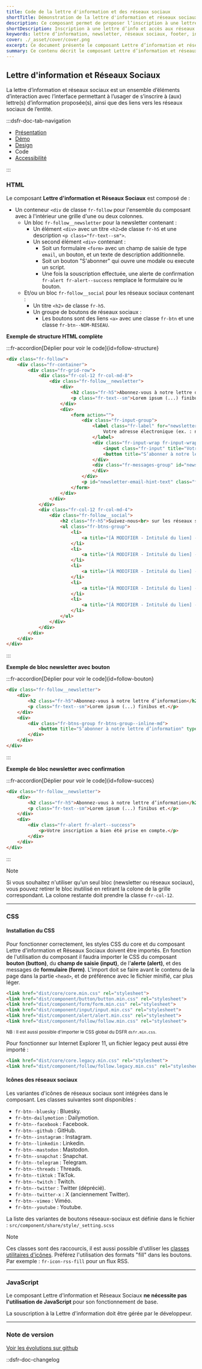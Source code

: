 ```yaml
---
title: Code de la lettre d'information et des réseaux sociaux
shortTitle: Démonstration de la lettre d'information et réseaux sociaux
description: Ce composant permet de proposer l’inscription à une lettre d’information et de diriger vers les réseaux sociaux de l’entité.
shortDescription: Inscription à une lettre d’info et accès aux réseaux sociaux.
keywords: lettre d’information, newsletter, réseaux sociaux, footer, interface, composant, design system, RGPD, accessibilité, usager
cover: ./_asset/cover/cover.png
excerpt: Ce document présente le composant Lettre d’information et réseaux sociaux, destiné à favoriser l’abonnement et la consultation des comptes sociaux, avec recommandations d’intégration et règles éditoriales.
summary: Ce contenu décrit le composant Lettre d’information et réseaux sociaux, conçu pour permettre aux usagers de s’abonner à une ou plusieurs lettres d’information et de consulter les réseaux sociaux de l’entité. Il précise les recommandations d’intégration, notamment sa position dans la page, et les consignes éditoriales telles que l’adaptation du message selon le contexte ou les mentions relatives à l’utilisation des données personnelles. Ce guide s’adresse aux équipes chargées de la conception éditoriale et technique des sites web publics.
---
```


## Lettre d'information et Réseaux Sociaux

La lettre d’information et réseaux sociaux est un ensemble d’éléments d’interaction avec l’interface permettant à l’usager de s’inscrire à (aux) lettre(s) d’information proposée(s), ainsi que des liens vers les réseaux sociaux de l’entité.

:::dsfr-doc-tab-navigation

- [Présentation](../index.md)
- [Démo](../demo/index.md)
- [Design](../design/index.md)
- Code
- [Accessibilité](../accessibility/index.md)

:::

### HTML

Le composant **Lettre d'information et Réseaux Sociaux** est composé de :

- Un conteneur `<div` de classe `fr-follow` pour l'ensemble du composant avec à l'intérieur une grille d'une ou deux colonnes.
  - Un bloc `fr-follow__newsletter` pour la newsletter contenant :
    - Un élément `<div>` avec un titre `<h2>`de classe `fr-h5` et une description `<p class="fr-text--sm">`.
    - Un second élément `<div>` contenant :
      - Soit un formulaire `<form>` avec un champ de saisie de type `email`, un bouton, et un texte de description additionnelle.
      - Soit un bouton "S'abonner" qui ouvre une modale ou execute un script.
      - Une fois la souscription effectuée, une alerte de confirmation `fr-alert fr-alert--success` remplace le formulaire ou le bouton.
  - Et/ou un bloc `fr-follow__social` pour les réseaux sociaux contenant :
    - Un titre `<h2>` de classe `fr-h5`.
    - Un groupe de boutons de réseaux sociaux :
      - Les boutons sont des liens `<a>` avec une classe `fr-btn` et une classe `fr-btn--NOM-RESEAU`.

**Exemple de structure HTML complète**

:::fr-accordion[Déplier pour voir le code]{id=follow-structure}

```HTML
<div class="fr-follow">
    <div class="fr-container">
        <div class="fr-grid-row">
            <div class="fr-col-12 fr-col-md-8">
                <div class="fr-follow__newsletter">
                    <div>
                        <h2 class="fr-h5">Abonnez-vous à notre lettre d’information</h2>
                        <p class="fr-text--sm">Lorem ipsum (...) finibus et.</p>
                    </div>
                    <div>
                        <form action="">
                            <div class="fr-input-group">
                                <label class="fr-label" for="newsletter-email">
                                    Votre adresse électronique (ex. : nom@domaine.fr)
                                </label>
                                <div class="fr-input-wrap fr-input-wrap--addon">
                                    <input class="fr-input" title="Votre adresse électronique (ex. : nom@domaine.fr)" autocomplete="email" aria-describedby="newsletter-email-hint-text newsletter-email-messages" placeholder="Votre adresse électronique (ex. : nom@domaine.fr)" id="newsletter-email" type="email">
                                    <button title="S‘abonner à notre lettre d’information" type="button" class="fr-btn">S'abonner</button>
                                </div>
                                <div class="fr-messages-group" id="newsletter-email-messages" aria-live="polite">
                                </div>
                            </div>
                            <p id="newsletter-email-hint-text" class="fr-hint-text">En renseignant votre adresse électronique, vous acceptez de recevoir nos actualités par courriel. Vous pouvez vous désinscrire à tout moment à l’aide des liens de désinscription ou en nous contactant.</p>
                        </form>
                    </div>
                </div>
            </div>
            <div class="fr-col-12 fr-col-md-4">
                <div class="fr-follow__social">
                    <h2 class="fr-h5">Suivez-nous<br> sur les réseaux sociaux</h2>
                    <ul class="fr-btns-group">
                        <li>
                            <a title="[À MODIFIER - Intitulé du lien] - nouvelle fenêtre" href="[À MODIFIER - Lien vers le facebook de l'organisation]" target="_blank" rel="noopener external" class="fr-btn--facebook fr-btn">Facebook</a>
                        </li>
                        <li>
                            <a title="[À MODIFIER - Intitulé du lien] - nouvelle fenêtre" href="[À MODIFIER - Lien vers le twitter de l'organisation]" target="_blank" rel="noopener external" class="fr-btn--twitter-x fr-btn">X (anciennement Twitter)</a>
                        </li>
                        <li>
                            <a title="[À MODIFIER - Intitulé du lien] - nouvelle fenêtre" href="[À MODIFIER - Lien vers le linkedin de l'organisation]" target="_blank" rel="noopener external" class="fr-btn--linkedin fr-btn">Linkedin</a>
                        </li>
                        <li>
                            <a title="[À MODIFIER - Intitulé du lien] - nouvelle fenêtre" href="[À MODIFIER - Lien vers l'instagram de l'organisation]" target="_blank" rel="noopener external" class="fr-btn--instagram fr-btn">Instagram</a>
                        </li>
                        <li>
                            <a title="[À MODIFIER - Intitulé du lien] - nouvelle fenêtre" href="[À MODIFIER - Lien vers le youtube de l'organisation]" target="_blank" rel="noopener external" class="fr-btn--youtube fr-btn">Youtube</a>
                        </li>
                    </ul>
                </div>
            </div>
        </div>
    </div>
</div>
```

:::

**Exemple de bloc newsletter avec bouton**

:::fr-accordion[Déplier pour voir le code]{id=follow-bouton}

```HTML
<div class="fr-follow__newsletter">
    <div>
        <h2 class="fr-h5">Abonnez-vous à notre lettre d’information</h2>
        <p class="fr-text--sm">Lorem ipsum (...) finibus et.</p>
    </div>
    <div>
        <div class="fr-btns-group fr-btns-group--inline-md">
            <button title="S‘abonner à notre lettre d’information" type="button" class="fr-btn">S'abonner</button>
        </div>
    </div>
</div>
```

:::

**Exemple de bloc newsletter avec confirmation**

:::fr-accordion[Déplier pour voir le code]{id=follow-succes}

```HTML
<div class="fr-follow__newsletter">
    <div>
        <h2 class="fr-h5">Abonnez-vous à notre lettre d’information</h2>
        <p class="fr-text--sm">Lorem ipsum (...) finibus et.</p>
    </div>
    <div>
        <div class="fr-alert fr-alert--success">
            <p>Votre inscription a bien été prise en compte.</p>
        </div>
    </div>
</div>
```

:::

>[!NOTE]
> Si vous souhaitez n'utiliser qu'un seul bloc (newsletter ou réseaux sociaux), vous pouvez retirer le bloc inutilisé en retirant la colone de la grille correspondant. La colone restante doit prendre la classe `fr-col-12`.

---

### CSS

#### Installation du CSS

Pour fonctionner correctement, les styles CSS du core et du composant Lettre d'information et Réseaux Sociaux doivent être importés. En fonction de l'utilisation du composant il faudra importer le CSS du composant **bouton (button)**, du **champ de saisie (input)**, de l'**alerte (alert)**, et des messages de **formulaire (form)**.
L'import doit se faire avant le contenu de la page dans la partie `<head>`, et de préférence avec le fichier minifié, car plus léger.

```HTML
<link href="dist/core/core.min.css" rel="stylesheet">
<link href="dist/component/button/button.min.css" rel="stylesheet">
<link href="dist/component/form/form.min.css" rel="stylesheet">
<link href="dist/component/input/input.min.css" rel="stylesheet">
<link href="dist/component/alert/alert.min.css" rel="stylesheet">
<link href="dist/component/follow/follow.min.css" rel="stylesheet">
```

<small>NB : Il est aussi possible d'importer le CSS global du DSFR `dsfr.min.css`.</small>

Pour fonctionner sur Internet Explorer 11, un fichier legacy peut aussi être importé :

```HTML
<link href="dist/core/core.legacy.min.css" rel="stylesheet">
<link href="dist/component/follow/follow.legacy.min.css" rel="stylesheet">
```

#### Icônes des réseaux sociaux

Les variantes d'icônes de réseaux sociaux sont intégrées dans le composant. Les classes suivantes sont disponibles :

- `fr-btn--bluesky` : Bluesky.
- `fr-btn-dailymotion` : Dailymotion.
- `fr-btn--facebook` : Facebook.
- `fr-btn--github` : GitHub.
- `fr-btn--instagram` : Instagram.
- `fr-btn--linkedin` : Linkedin.
- `fr-btn--mastodon` : Mastodon.
- `fr-btn--snapchat` : Snapchat.
- `fr-btn--telegram` : Telegram.
- `fr-btn--threads` : Threads.
- `fr-btn--tiktok` : TikTok.
- `fr-btn--twitch` : Twitch.
- `fr-btn--twitter` : Twitter (déprécié).
- `fr-btn--twitter-x` : X (anciennement Twitter).
- `fr-btn--vimeo` : Viméo.
- `fr-btn--youtube` : Youtube.

La liste des variantes de boutons réseaux-sociaux est définie dans le fichier : `src/component/share/style/_setting.scss`

>[!NOTE]
> Ces classes sont des raccourcis, il est aussi possible d'utiliser les [classes utilitaires d'icônes](../../../../../core/_part/doc/icon/index.md). Préférez l'utilisation des formats "fill" dans les boutons. Par exemple : `fr-icon-rss-fill` pour un flux RSS.

---

### JavaScript

Le composant Lettre d'information et Réseaux Sociaux **ne nécessite pas l'utilisation de JavaScript** pour son fonctionnement de base.

La souscription à la Lettre d'information doit être gérée par le développeur.

---

### Note de version

[Voir les évolutions sur github](https://github.com/GouvernementFR/dsfr/pulls?q=is%3Apr+is%3Aclosed+is%3Amerged+follow+)

::dsfr-doc-changelog
